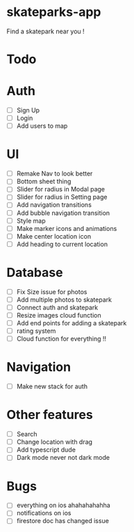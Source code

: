 # skateparks-app

Find a skatepark near you !

# Todo

# Auth 

- [ ] Sign Up
- [ ] Login
- [ ] Add users to map 

# UI 

- [ ] Remake Nav to look better
- [ ] Bottom sheet thing
- [ ] Slider for radius in Modal page
- [ ] Slider for radius in Setting page
- [ ] Add navigation transitions 
- [ ] Add bubble navigation transition
- [ ] Style map 
- [ ] Make marker icons and animations
- [ ] Make center location icon
- [ ] Add heading to current location 

# Database 

- [ ] Fix Size issue for photos 
- [ ] Add multiple photos to skatepark
- [ ] Connect auth and skatepark 
- [ ] Resize images cloud function 
- [ ] Add end points for adding a skatepark 
- [ ] rating system 
- [ ] Cloud function for everything !!

# Navigation

- [ ] Make new stack for auth

# Other features 

- [ ] Search 
- [ ] Change location with drag 
- [ ] Add typescript dude
- [ ] Dark mode never not dark mode

# Bugs 

- [ ] everything on ios ahahahahahha
- [ ] notifications on ios 
- [ ] firestore doc has changed issue